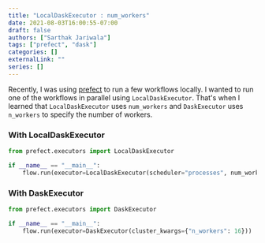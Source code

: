 ```yaml
---
title: "LocalDaskExecutor : num_workers"
date: 2021-08-03T16:00:55-07:00
draft: false
authors: ["Sarthak Jariwala"]
tags: ["prefect", "dask"]
categories: []
externalLink: ""
series: []
---
```


Recently, I was using [prefect](https://docs.prefect.io) to run a few workflows locally. I wanted to run one of the workflows in parallel using `LocalDaskExecutor`. That's when I learned that `LocalDaskExecutor` uses `num_workers` and `DaskExecutor` uses `n_workers` to specify the number of workers.

### With LocalDaskExecutor

```python
from prefect.executors import LocalDaskExecutor

if __name__ == "__main__":
    flow.run(executor=LocalDaskExecutor(scheduler="processes", num_workers=16))
```

### With DaskExecutor

```python
from prefect.executors import DaskExecutor

if __name__ == "__main__":
    flow.run(executor=DaskExecutor(cluster_kwargs={"n_workers": 16}))
```